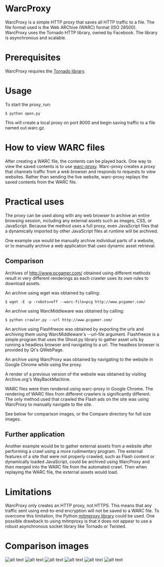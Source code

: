 WarcProxy
=========
WarcProxy is a simple HTTP proxy that saves all HTTP traffic to a file. The file
format used is the Web ARChive (WARC) format (ISO 28500). WarcProxy uses the
Tornado HTTP library, owned by Facebook. The library is asynchronous and
scalable.

Prerequisites
=============
WarcProxy requires the [Tornado library](http://www.tornadoweb.org/).

Usage
=====
To start the proxy, run:

    $ python open.py

This will create a local proxy on port 8000 and begin saving traffic to a file
named out.warc.gz.

How to view WARC files
======================
After creating a WARC file, the contents can be played back. One way to view the
saved contents is to use [warc-proxy](https://github.com/alard/warc-proxy).
Warc-proxy creates a proxy that channels traffic from a web browser and responds
to requests to view websites. Rather than sending the live website, warc-proxy
replays the saved contents from the WARC file.

Practical uses
==============
The proxy can be used along with any web browser to archive an entire browsing
session, including any external assets such as images, CSS, or JavaScript.
Because the method uses a full proxy, even JavaScript files that a dynamically
imported by other JavaScript files at runtime will be archived.

One example use would be manually archive individual parts of a website, or
to manually archive a web application that uses dynamic asset retrieval.

Comparison
----------
Archives of http://www.pcgamer.com/ obtained using different methods result in
very different renderings as each crawler uses its own rules to download assets.

An archive using wget was obtained by calling:

    $ wget -E -p -robots=off --warc-file=pcg http://www.pcgamer.com/

An archive using WarcMiddleware was obtained by calling:

    $ python crawler.py --url http://www.pcgamer.com/

An archive using Flashfreeze was obtained by exporting the urls and archiving
them using WarcMiddleware's --url-file argument. Flashfreeze is a simple program
that uses the Ghost.py library to gather asset urls by running a headless
browser and navigating to a url. The headless browser is provided by Qt's
QWebPage.

An archive using WarcProxy was obtained by navigating to the website in
Google Chrome while using the proxy.

A render of a previous version of the website was obtained by visiting
Archive.org's WayBackMachine.

WARC files were then rendered using warc-proxy in Google Chrome. The rendering
of WARC files from different crawlers is significantly different. The only
method used that crawled the Flash ads on the site was using WarcProxy to
manually navigate to the site.

See below for comparison images, or the Compare directory for full size images.

Further application
-------------------
Another example would be to gather external assets from a website after
performing a crawl using a more rudimentary program. The external features of
a site that were not properly crawled, such as Flash content or dynamically
loaded JavaScript, could be archived using WarcProxy and then merged into the
WARC file from the automated crawl. Then when replaying the WARC file, the
external assets would load.

Limitations
===========
WarcProxy only creates an HTTP proxy, not HTTPS. This means that any traffic
sent using end-to-end encryption will not be saved to a WARC file. To overcome
this limitation, the Python [mitmproxy library](http://mitmproxy.org/) could be
used. One possible drawback to using mitmproxy is that it does not appear to use
a robust asynchronous socket library like Tornado or Twisted.

Comparison images
=================
![alt text](WarcProxy/blob/master/Compare/Control_thumb.png "Control")
![alt text](WarcProxy/blob/master/Compare/wget_thumb.png "wget")
![alt text](WarcProxy/blob/master/Compare/WayBackMachine_thumb.png "WayBackMachine")
![alt text](WarcProxy/blob/master/Compare/WarcMiddleware_thumb.png "WarcMiddleware")
![alt text](WarcProxy/blob/master/Compare/Flashfreeze_thumb.png "Flashfreeze")
![alt text](WarcProxy/blob/master/Compare/WarcProxy_thumb.png "WarcProxy")
